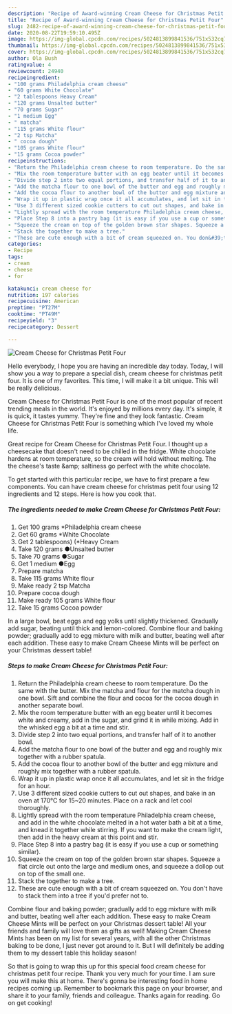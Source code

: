 ```yaml
---
description: "Recipe of Award-winning Cream Cheese for Christmas Petit Four"
title: "Recipe of Award-winning Cream Cheese for Christmas Petit Four"
slug: 2482-recipe-of-award-winning-cream-cheese-for-christmas-petit-four
date: 2020-08-22T19:59:10.495Z
image: https://img-global.cpcdn.com/recipes/5024813899841536/751x532cq70/cream-cheese-for-christmas-petit-four-recipe-main-photo.jpg
thumbnail: https://img-global.cpcdn.com/recipes/5024813899841536/751x532cq70/cream-cheese-for-christmas-petit-four-recipe-main-photo.jpg
cover: https://img-global.cpcdn.com/recipes/5024813899841536/751x532cq70/cream-cheese-for-christmas-petit-four-recipe-main-photo.jpg
author: Ola Bush
ratingvalue: 4
reviewcount: 24940
recipeingredient:
- "100 grams Philadelphia cream cheese"
- "60 grams White Chocolate"
- "2 tablespoons Heavy Cream"
- "120 grams Unsalted butter"
- "70 grams Sugar"
- "1 medium Egg"
- " matcha"
- "115 grams White flour"
- "2 tsp Matcha"
- " cocoa dough"
- "105 grams White flour"
- "15 grams Cocoa powder"
recipeinstructions:
- "Return the Philadelphia cream cheese to room temperature. Do the same with the butter. Mix the matcha and flour for the matcha dough in one bowl.  Sift and combine the flour and cocoa for the cocoa dough in another separate bowl."
- "Mix the room temperature butter with an egg beater until it becomes white and creamy, add in the sugar, and grind it in while mixing. Add in the whisked egg a bit at a time and stir."
- "Divide step 2 into two equal portions, and transfer half of it to another bowl."
- "Add the matcha flour to one bowl of the butter and egg and roughly mix together with a rubber spatula."
- "Add the cocoa flour to another bowl of the butter and egg mixture and roughly mix together with a rubber spatula."
- "Wrap it up in plastic wrap once it all accumulates, and let sit in the fridge for an hour."
- "Use 3 different sized cookie cutters to cut out shapes, and bake in an oven at 170°C for 15~20 minutes. Place on a rack and let cool thoroughly."
- "Lightly spread with the room temperature Philadelphia cream cheese, and add in the white chocolate melted in a hot water bath a bit at a time, and knead it together while stirring. If you want to make the cream light, then add in the heavy cream at this point and stir."
- "Place Step 8 into a pastry bag (it is easy if you use a cup or something similar)."
- "Squeeze the cream on top of the golden brown star shapes. Squeeze a flat circle out onto the large and medium ones, and squeeze a dollop out on top of the small one."
- "Stack the together to make a tree."
- "These are cute enough with a bit of cream squeezed on. You don&#39;t have to stack them into a tree if you&#39;d prefer not to."
categories:
- Recipe
tags:
- cream
- cheese
- for

katakunci: cream cheese for 
nutrition: 197 calories
recipecuisine: American
preptime: "PT27M"
cooktime: "PT49M"
recipeyield: "3"
recipecategory: Dessert

---
```



![Cream Cheese for Christmas Petit Four](https://img-global.cpcdn.com/recipes/5024813899841536/751x532cq70/cream-cheese-for-christmas-petit-four-recipe-main-photo.jpg)

Hello everybody, I hope you are having an incredible day today. Today, I will show you a way to prepare a special dish, cream cheese for christmas petit four. It is one of my favorites. This time, I will make it a bit unique. This will be really delicious.

Cream Cheese for Christmas Petit Four is one of the most popular of recent trending meals in the world. It's enjoyed by millions every day. It's simple, it is quick, it tastes yummy. They're fine and they look fantastic. Cream Cheese for Christmas Petit Four is something which I've loved my whole life.

Great recipe for Cream Cheese for Christmas Petit Four. I thought up a cheesecake that doesn&#39;t need to be chilled in the fridge. White chocolate hardens at room temperature, so the cream will hold without melting. The the cheese&#39;s taste &amp;amp; saltiness go perfect with the white chocolate.


To get started with this particular recipe, we have to first prepare a few components. You can have cream cheese for christmas petit four using 12 ingredients and 12 steps. Here is how you cook that.

<!--inarticleads1-->

##### The ingredients needed to make Cream Cheese for Christmas Petit Four:

1. Get 100 grams *Philadelphia cream cheese
1. Get 60 grams *White Chocolate
1. Get 2 tablespoons) (*Heavy Cream
1. Take 120 grams ●Unsalted butter
1. Take 70 grams ●Sugar
1. Get 1 medium ●Egg
1. Prepare  matcha
1. Take 115 grams White flour
1. Make ready 2 tsp Matcha
1. Prepare  cocoa dough
1. Make ready 105 grams White flour
1. Take 15 grams Cocoa powder


In a large bowl, beat eggs and egg yolks until slightly thickened. Gradually add sugar, beating until thick and lemon-colored. Combine flour and baking powder; gradually add to egg mixture with milk and butter, beating well after each addition. These easy to make Cream Cheese Mints will be perfect on your Christmas dessert table! 

<!--inarticleads2-->

##### Steps to make Cream Cheese for Christmas Petit Four:

1. Return the Philadelphia cream cheese to room temperature. Do the same with the butter. Mix the matcha and flour for the matcha dough in one bowl.  Sift and combine the flour and cocoa for the cocoa dough in another separate bowl.
1. Mix the room temperature butter with an egg beater until it becomes white and creamy, add in the sugar, and grind it in while mixing. Add in the whisked egg a bit at a time and stir.
1. Divide step 2 into two equal portions, and transfer half of it to another bowl.
1. Add the matcha flour to one bowl of the butter and egg and roughly mix together with a rubber spatula.
1. Add the cocoa flour to another bowl of the butter and egg mixture and roughly mix together with a rubber spatula.
1. Wrap it up in plastic wrap once it all accumulates, and let sit in the fridge for an hour.
1. Use 3 different sized cookie cutters to cut out shapes, and bake in an oven at 170°C for 15~20 minutes. Place on a rack and let cool thoroughly.
1. Lightly spread with the room temperature Philadelphia cream cheese, and add in the white chocolate melted in a hot water bath a bit at a time, and knead it together while stirring. If you want to make the cream light, then add in the heavy cream at this point and stir.
1. Place Step 8 into a pastry bag (it is easy if you use a cup or something similar).
1. Squeeze the cream on top of the golden brown star shapes. Squeeze a flat circle out onto the large and medium ones, and squeeze a dollop out on top of the small one.
1. Stack the together to make a tree.
1. These are cute enough with a bit of cream squeezed on. You don&#39;t have to stack them into a tree if you&#39;d prefer not to.


Combine flour and baking powder; gradually add to egg mixture with milk and butter, beating well after each addition. These easy to make Cream Cheese Mints will be perfect on your Christmas dessert table! All your friends and family will love them as gifts as well! Making Cream Cheese Mints has been on my list for several years, with all the other Christmas baking to be done, I just never got around to it. But I will definitely be adding them to my dessert table this holiday season! 

So that is going to wrap this up for this special food cream cheese for christmas petit four recipe. Thank you very much for your time. I am sure you will make this at home. There's gonna be interesting food in home recipes coming up. Remember to bookmark this page on your browser, and share it to your family, friends and colleague. Thanks again for reading. Go on get cooking!
